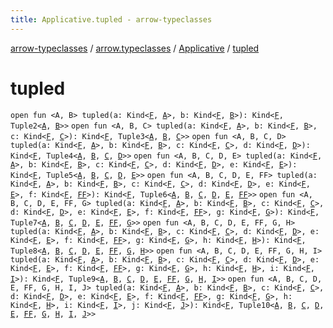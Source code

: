 ```yaml
---
title: Applicative.tupled - arrow-typeclasses
---
```


[arrow-typeclasses](../../index.html) / [arrow.typeclasses](../index.html) / [Applicative](index.html) / [tupled](./tupled.html)

# tupled

`open fun <A, B> tupled(a: Kind<`[`F`](index.html#F)`, `[`A`](tupled.html#A)`>, b: Kind<`[`F`](index.html#F)`, `[`B`](tupled.html#B)`>): Kind<`[`F`](index.html#F)`, Tuple2<`[`A`](tupled.html#A)`, `[`B`](tupled.html#B)`>>`
`open fun <A, B, C> tupled(a: Kind<`[`F`](index.html#F)`, `[`A`](tupled.html#A)`>, b: Kind<`[`F`](index.html#F)`, `[`B`](tupled.html#B)`>, c: Kind<`[`F`](index.html#F)`, `[`C`](tupled.html#C)`>): Kind<`[`F`](index.html#F)`, Tuple3<`[`A`](tupled.html#A)`, `[`B`](tupled.html#B)`, `[`C`](tupled.html#C)`>>`
`open fun <A, B, C, D> tupled(a: Kind<`[`F`](index.html#F)`, `[`A`](tupled.html#A)`>, b: Kind<`[`F`](index.html#F)`, `[`B`](tupled.html#B)`>, c: Kind<`[`F`](index.html#F)`, `[`C`](tupled.html#C)`>, d: Kind<`[`F`](index.html#F)`, `[`D`](tupled.html#D)`>): Kind<`[`F`](index.html#F)`, Tuple4<`[`A`](tupled.html#A)`, `[`B`](tupled.html#B)`, `[`C`](tupled.html#C)`, `[`D`](tupled.html#D)`>>`
`open fun <A, B, C, D, E> tupled(a: Kind<`[`F`](index.html#F)`, `[`A`](tupled.html#A)`>, b: Kind<`[`F`](index.html#F)`, `[`B`](tupled.html#B)`>, c: Kind<`[`F`](index.html#F)`, `[`C`](tupled.html#C)`>, d: Kind<`[`F`](index.html#F)`, `[`D`](tupled.html#D)`>, e: Kind<`[`F`](index.html#F)`, `[`E`](tupled.html#E)`>): Kind<`[`F`](index.html#F)`, Tuple5<`[`A`](tupled.html#A)`, `[`B`](tupled.html#B)`, `[`C`](tupled.html#C)`, `[`D`](tupled.html#D)`, `[`E`](tupled.html#E)`>>`
`open fun <A, B, C, D, E, FF> tupled(a: Kind<`[`F`](index.html#F)`, `[`A`](tupled.html#A)`>, b: Kind<`[`F`](index.html#F)`, `[`B`](tupled.html#B)`>, c: Kind<`[`F`](index.html#F)`, `[`C`](tupled.html#C)`>, d: Kind<`[`F`](index.html#F)`, `[`D`](tupled.html#D)`>, e: Kind<`[`F`](index.html#F)`, `[`E`](tupled.html#E)`>, f: Kind<`[`F`](index.html#F)`, `[`FF`](tupled.html#FF)`>): Kind<`[`F`](index.html#F)`, Tuple6<`[`A`](tupled.html#A)`, `[`B`](tupled.html#B)`, `[`C`](tupled.html#C)`, `[`D`](tupled.html#D)`, `[`E`](tupled.html#E)`, `[`FF`](tupled.html#FF)`>>`
`open fun <A, B, C, D, E, FF, G> tupled(a: Kind<`[`F`](index.html#F)`, `[`A`](tupled.html#A)`>, b: Kind<`[`F`](index.html#F)`, `[`B`](tupled.html#B)`>, c: Kind<`[`F`](index.html#F)`, `[`C`](tupled.html#C)`>, d: Kind<`[`F`](index.html#F)`, `[`D`](tupled.html#D)`>, e: Kind<`[`F`](index.html#F)`, `[`E`](tupled.html#E)`>, f: Kind<`[`F`](index.html#F)`, `[`FF`](tupled.html#FF)`>, g: Kind<`[`F`](index.html#F)`, `[`G`](tupled.html#G)`>): Kind<`[`F`](index.html#F)`, Tuple7<`[`A`](tupled.html#A)`, `[`B`](tupled.html#B)`, `[`C`](tupled.html#C)`, `[`D`](tupled.html#D)`, `[`E`](tupled.html#E)`, `[`FF`](tupled.html#FF)`, `[`G`](tupled.html#G)`>>`
`open fun <A, B, C, D, E, FF, G, H> tupled(a: Kind<`[`F`](index.html#F)`, `[`A`](tupled.html#A)`>, b: Kind<`[`F`](index.html#F)`, `[`B`](tupled.html#B)`>, c: Kind<`[`F`](index.html#F)`, `[`C`](tupled.html#C)`>, d: Kind<`[`F`](index.html#F)`, `[`D`](tupled.html#D)`>, e: Kind<`[`F`](index.html#F)`, `[`E`](tupled.html#E)`>, f: Kind<`[`F`](index.html#F)`, `[`FF`](tupled.html#FF)`>, g: Kind<`[`F`](index.html#F)`, `[`G`](tupled.html#G)`>, h: Kind<`[`F`](index.html#F)`, `[`H`](tupled.html#H)`>): Kind<`[`F`](index.html#F)`, Tuple8<`[`A`](tupled.html#A)`, `[`B`](tupled.html#B)`, `[`C`](tupled.html#C)`, `[`D`](tupled.html#D)`, `[`E`](tupled.html#E)`, `[`FF`](tupled.html#FF)`, `[`G`](tupled.html#G)`, `[`H`](tupled.html#H)`>>`
`open fun <A, B, C, D, E, FF, G, H, I> tupled(a: Kind<`[`F`](index.html#F)`, `[`A`](tupled.html#A)`>, b: Kind<`[`F`](index.html#F)`, `[`B`](tupled.html#B)`>, c: Kind<`[`F`](index.html#F)`, `[`C`](tupled.html#C)`>, d: Kind<`[`F`](index.html#F)`, `[`D`](tupled.html#D)`>, e: Kind<`[`F`](index.html#F)`, `[`E`](tupled.html#E)`>, f: Kind<`[`F`](index.html#F)`, `[`FF`](tupled.html#FF)`>, g: Kind<`[`F`](index.html#F)`, `[`G`](tupled.html#G)`>, h: Kind<`[`F`](index.html#F)`, `[`H`](tupled.html#H)`>, i: Kind<`[`F`](index.html#F)`, `[`I`](tupled.html#I)`>): Kind<`[`F`](index.html#F)`, Tuple9<`[`A`](tupled.html#A)`, `[`B`](tupled.html#B)`, `[`C`](tupled.html#C)`, `[`D`](tupled.html#D)`, `[`E`](tupled.html#E)`, `[`FF`](tupled.html#FF)`, `[`G`](tupled.html#G)`, `[`H`](tupled.html#H)`, `[`I`](tupled.html#I)`>>`
`open fun <A, B, C, D, E, FF, G, H, I, J> tupled(a: Kind<`[`F`](index.html#F)`, `[`A`](tupled.html#A)`>, b: Kind<`[`F`](index.html#F)`, `[`B`](tupled.html#B)`>, c: Kind<`[`F`](index.html#F)`, `[`C`](tupled.html#C)`>, d: Kind<`[`F`](index.html#F)`, `[`D`](tupled.html#D)`>, e: Kind<`[`F`](index.html#F)`, `[`E`](tupled.html#E)`>, f: Kind<`[`F`](index.html#F)`, `[`FF`](tupled.html#FF)`>, g: Kind<`[`F`](index.html#F)`, `[`G`](tupled.html#G)`>, h: Kind<`[`F`](index.html#F)`, `[`H`](tupled.html#H)`>, i: Kind<`[`F`](index.html#F)`, `[`I`](tupled.html#I)`>, j: Kind<`[`F`](index.html#F)`, `[`J`](tupled.html#J)`>): Kind<`[`F`](index.html#F)`, Tuple10<`[`A`](tupled.html#A)`, `[`B`](tupled.html#B)`, `[`C`](tupled.html#C)`, `[`D`](tupled.html#D)`, `[`E`](tupled.html#E)`, `[`FF`](tupled.html#FF)`, `[`G`](tupled.html#G)`, `[`H`](tupled.html#H)`, `[`I`](tupled.html#I)`, `[`J`](tupled.html#J)`>>`